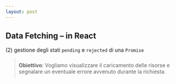 ```yaml
---
layout: post
---
```


## Data Fetching – in React
(2) gestione degli stati `pending` e `rejected` di una `Promise`

<blockquote style="padding: .7em"> <b>Obiettivo</b>: Vogliamo visualizzare il caricamento delle risorse e segnalare un eventuale errore avvenuto durante la richiesta. </blockquote>